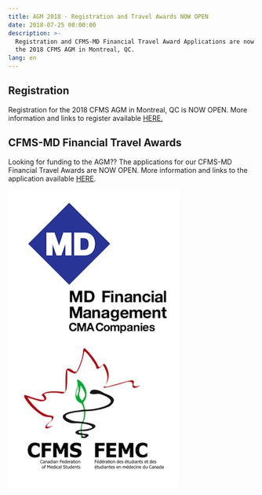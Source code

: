 ```yaml
---
title: AGM 2018 - Registration and Travel Awards NOW OPEN
date: 2018-07-25 00:00:00
description: >-
  Registration and CFMS-MD Financial Travel Award Applications are now OPEN for
  the 2018 CFMS AGM in Montreal, QC.
lang: en
---
```


## Registration

Registration for the 2018 CFMS AGM in Montreal, QC is NOW OPEN. More information and links to register available [HERE.](https://www.cfms.org/meetings/agm-2018-montreal.html)

## CFMS-MD Financial Travel Awards

Looking for funding to the AGM?? The applications for our CFMS-MD Financial Travel Awards are NOW OPEN. More information and links to the application available [HERE](https://www.cfms.org/resources/md-travel-awards.html).

![](/images/MDFM_CFMS.jpg)

&nbsp;